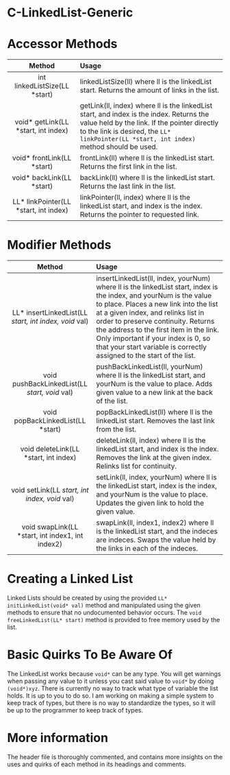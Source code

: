 # C-LinkedList-Generic

# Accessor Methods
|Method|Usage|
|:-:|:-|
|int linkedListSize(LL *start)|linkedListSize(ll) where ll is the linkedList start. Returns the amount of links in the list.
|void* getLink(LL *start, int index)|getLink(ll, index) where ll is the linkedList start, and index is the index. Returns the value held by the link. If the pointer directly to the link is desired, the `LL* linkPointer(LL *start, int index)` method should be used.|
|void* frontLink(LL *start)|frontLink(ll) where ll is the linkedList start. Returns the first link in the list.|
|void* backLink(LL *start)|backLink(ll) where ll is the linkedList start. Returns the last link in the list.|
|LL* linkPointer(LL *start, int index)|linkPointer(ll, index) where ll is the linkedList start, and index is the index. Returns the pointer to requested link.|

# Modifier Methods
|Method|Usage|
|:-:|:-|
|LL* insertLinkedList(LL *start, int index, void* val)|insertLinkedList(ll, index, yourNum) where ll is the linkedList start, index is the index, and yourNum is the value to place. Places a new link into the list at a given index, and relinks list in order to preserve continuity. Returns the address to the first item in the link. Only important if your index is 0, so that your start variable is correctly assigned to the start of the list.|
|void pushBackLinkedList(LL *start, void* val)|pushBackLinkedList(ll, yourNum) where ll is the linkedList start, and yourNum is the value to place. Adds given value to a new link at the back of the list.|
|void popBackLinkedList(LL *start)|popBackLinkedList(ll) where ll is the linkedList start. Removes the last link from the list.|
|void deleteLink(LL *start, int index)|deleteLink(ll, index) where ll is the linkedList start, and index is the index. Removes the link at the given index. Relinks list for continuity.|
|void setLink(LL *start, int index, void* val)|setLink(ll, index, yourNum) where ll is the linkedList start, index is the index, and yourNum is the value to place. Updates the given link to hold the given value.|
|void swapLink(LL *start, int index1, int index2)|swapLink(ll, index1, index2) where ll is the linkedList start, and the indeces are indeces. Swaps the value held by the links in each of the indeces. |

# Creating a Linked List
Linked Lists should be created by using the provided `LL* initLinkedList(void* val)` method and manipulated using the given methods to ensure that no undocumented behavior occurs. The `void freeLinkedList(LL* start)` method is provided to free memory used by the list.

# Basic Quirks To Be Aware Of
The LinkedList works because `void*` can be any type. You will get warnings when passing any value to it unless you cast said value to `void*` by doing `(void*)xyz`. There is currently no way to track what type of variable the list holds. It is up to you to do so. I am working on making a simple system to keep track of types, but there is no way to standardize the types, so it will be up to the programmer to keep track of types.

# More information
The header file is thoroughly commented, and contains more insights on the uses and quirks of each method in its headings and comments.
